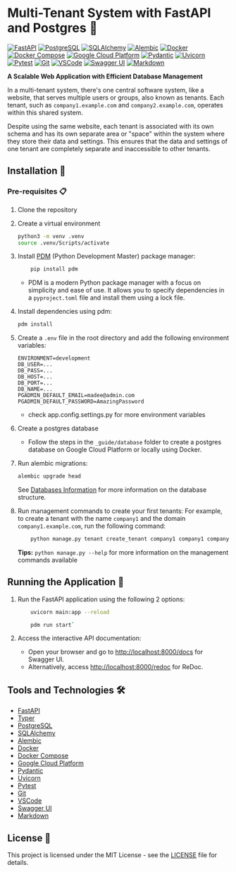 # Multi-Tenant System with FastAPI and Postgres :rocket:

[![FastAPI](https://img.shields.io/badge/FastAPI-005571?style=flat&logo=fastapi&logoColor=white)](https://fastapi.tiangolo.com/) [![PostgreSQL](https://img.shields.io/badge/PostgreSQL-336791?style=flat&logo=postgresql&logoColor=white)](https://www.postgresql.org/) [![SQLAlchemy](https://img.shields.io/badge/SQLAlchemy-282C34?style=flat&logo=sqlalchemy&logoColor=white)](https://www.sqlalchemy.org/) [![Alembic](https://img.shields.io/badge/Alembic-4E98E8?style=flat&logo=alembic&logoColor=white)](https://alembic.sqlalchemy.org/en/latest/) [![Docker](https://img.shields.io/badge/Docker-2496ED?style=flat&logo=docker&logoColor=white)](https://www.docker.com/) [![Docker Compose](https://img.shields.io/badge/Docker_Compose-2496ED?style=flat&logo=docker&logoColor=white)](https://docs.docker.com/compose/) [![Google Cloud Platform](https://img.shields.io/badge/Google_Cloud_Platform-4285F4?style=flat&logo=google-cloud&logoColor=white)](https://cloud.google.com/) [![Pydantic](https://img.shields.io/badge/Pydantic-2B7DBC?style=flat&logo=python&logoColor=white)](https://pydantic-docs.helpmanual.io/) [![Uvicorn](https://img.shields.io/badge/Uvicorn-2B7DBC?style=flat&logo=python&logoColor=white)](https://www.uvicorn.org/) [![Pytest](https://img.shields.io/badge/Pytest-0A9EDC?style=flat&logo=pytest&logoColor=white)](https://docs.pytest.org/en/6.2.x/) [![Git](https://img.shields.io/badge/Git-F05032?style=flat&logo=git&logoColor=white)](https://git-scm.com/) [![VSCode](https://img.shields.io/badge/VSCode-007ACC?style=flat&logo=visual-studio-code&logoColor=white)](https://code.visualstudio.com/) [![Swagger UI](https://img.shields.io/badge/Swagger_UI-85EA2D?style=flat&logo=swagger&logoColor=black)](https://swagger.io/tools/swagger-ui/) [![Markdown](https://img.shields.io/badge/Markdown-000000?style=flat&logo=markdown&logoColor=white)](https://www.markdownguide.org/)

**A Scalable Web Application with Efficient Database Management**

In a multi-tenant system, there's one central software system, like a website, that serves multiple users or groups, also known as tenants. Each tenant, such as `company1.example.com` and `company2.example.com`, operates within this shared system.

Despite using the same website, each tenant is associated with its own schema and has its own separate area or "space" within the system where they store their data and settings. This ensures that the data and settings of one tenant are completely separate and inaccessible to other tenants.

## Installation :wrench:

### Pre-requisites :clipboard:

1. Clone the repository

2. Create a virtual environment

    ```bash
    python3 -m venv .venv
    source .venv/Scripts/activate
    ```

3. Install [PDM](https://pdm.fming.dev/) (Python Development Master) package manager:

    ```bash
        pip install pdm
    ```

    - PDM is a modern Python package manager with a focus on simplicity and ease of use. It allows you to specify dependencies in a `pyproject.toml` file and install them using a lock file.

4. Install dependencies using pdm:

    ```bash
    pdm install
    ```

5. Create a `.env` file in the root directory and add the following environment variables:

    ```env
    ENVIRONMENT=development
    DB_USER=...
    DB_PASS=...
    DB_HOST=... 
    DB_PORT=...
    DB_NAME=...
    PGADMIN_DEFAULT_EMAIL=madee@admin.com   
    PGADMIN_DEFAULT_PASSWORD=AmazingPassword
    ```

    - check app.config.settings.py for more environment variables

6. Create a postgres database
   - Follow the steps in the `_guide/database` folder to create a postgres database on Google Cloud Platform or locally using Docker.

7. Run alembic migrations:

    ```bash
    alembic upgrade head
    ```

    See [Databases Information](./_setup_guide/database/database_structure.md) for more information on the database structure.

8. Run management commands to create your first tenants:
    For example, to create a tenant with the name `company1` and the domain `company1.example.com`, run the following command:

    ```bash
        python manage.py tenant create_tenant company1 company1 company1.localhost 
    ```

    **Tips:**
    `python manage.py --help` for more information on the management commands available

## Running the Application :running:

1. Run the FastAPI application using the following 2 options:

   ```bash
       uvicorn main:app --reload 
   ```

   ````bash
       pdm run start`
   ````

2. Access the interactive API documentation:
   - Open your browser and go to [http://localhost:8000/docs](http://localhost:8000/docs) for Swagger UI.
   - Alternatively, access [http://localhost:8000/redoc](http://localhost:8000/redoc) for ReDoc.

<!-- 
TODO: possible seed file for initial data
1. Load the initial data into the database: (optional)
   - When the application is run for the first time, it will create the necessary tables in the database.
   However, if you want to load some initial data into the tables, you can run the following file using the command below:

    -->

<!-- ## Testing :white_check_mark: -->

## Tools and Technologies :hammer_and_wrench:

- [FastAPI](https://fastapi.tiangolo.com/)
- [Typer](https://typer.tiangolo.com/)
- [PostgreSQL](https://www.postgresql.org/)
- [SQLAlchemy](https://www.sqlalchemy.org/)
- [Alembic](https://alembic.sqlalchemy.org/en/latest/)
- [Docker](https://www.docker.com/)
- [Docker Compose](https://docs.docker.com/compose/)
- [Google Cloud Platform](https://cloud.google.com/)
- [Pydantic](https://pydantic-docs.helpmanual.io/)
- [Uvicorn](https://www.uvicorn.org/)
- [Pytest](https://docs.pytest.org/en/6.2.x/)
- [Git](https://git-scm.com/)
- [VSCode](https://code.visualstudio.com/)
- [Swagger UI](https://swagger.io/tools/swagger-ui/)
- [Markdown](https://www.markdownguide.org/)

## License :page_facing_up:

This project is licensed under the MIT License - see the [LICENSE](./LICENSE) file for details.
